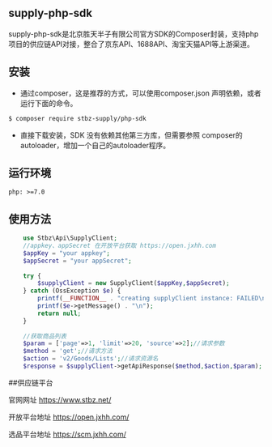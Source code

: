 
## supply-php-sdk

supply-php-sdk是北京胜天半子有限公司官方SDK的Composer封装，支持php项目的供应链API对接，整合了京东API、1688API、淘宝天猫API等上游渠道。
## 安装

* 通过composer，这是推荐的方式，可以使用composer.json 声明依赖，或者运行下面的命令。
```bash
$ composer require stbz-supply/php-sdk
```
* 直接下载安装，SDK 没有依赖其他第三方库，但需要参照 composer的autoloader，增加一个自己的autoloader程序。

## 运行环境

    php: >=7.0

## 使用方法

```php    
    use Stbz\Api\SupplyClient;
    //appkey、appSecret 在开放平台获取 https://open.jxhh.com
    $appKey = "your appkey"; 
    $appSecret = "your appSecret";
    
    try {
    	$supplyClient = new SupplyClient($appKey,$appSecret);
    } catch (OssException $e) {
    	printf(__FUNCTION__ . "creating supplyClient instance: FAILED\n");
    	printf($e->getMessage() . "\n");
    	return null;
    }
    
    //获取商品列表
    $param = ['page'=>1, 'limit'=>20, 'source'=>2];//请求参数
    $method = 'get';//请求方法
    $action = 'v2/Goods/Lists';//请求资源名
    $response = $supplyClient->getApiResponse($method,$action,$param);
```    

##供应链平台

官网网址 https://www.stbz.net/ 

开放平台地址 https://open.jxhh.com/  

选品平台地址 https://scm.jxhh.com/   



